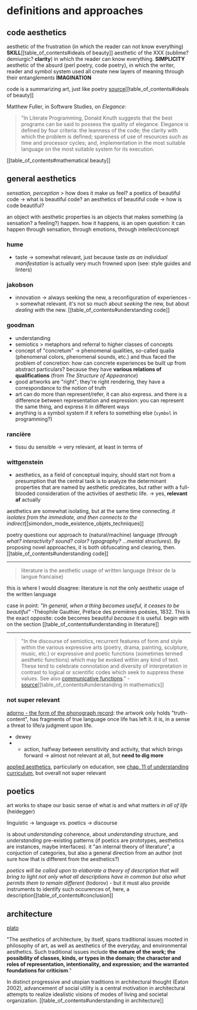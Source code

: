 # definitions and approaches

## code aesthetics

aesthetic of the frustration (in which the reader can not know everything) **SKILL**[[table_of_contents#ideals of beauty]]
aesthetic of the XXX (sublime? demiurgic? **clarity**) in which the reader can know everything. **SIMPLICITY**
aesthetic of the absurd (perl poetry, code poetry), in which the writer, reader and symbol system used all create new layers of meaning through their entanglements **IMAGINATION**

code is a summarizing art, just like poetry [source](https://medium.com/@tuga/responses)[[table_of_contents#ideals of beauty]]

Matthew Fuller, in Software Studies, on *Elegance*:

> "In Literate Programming, Donald Knuth suggests that the best programs can be said to possess the quality of elegance. Elegance is defined by four criteria: the leanness of the code; the clarity with which the problem is defined; spareness of use of resources such as time and processor cycles; and, implementation in the most suitable language on the most suitable system for its execution.

[[table_of_contents#mathematical beauty]]


## general aesthetics

*sensation, perception* > how does it make us feel?
a poetics of beautiful code -> what is beautiful code?
an aesthetics of beautiful code -> how is code beautiful?

an object with aesthetic properties is an objects that makes something (a sensation? a feeling?) happen. how it happens, is an open question: it can happen through sensation, through emotions, through intellect/concept

### hume

- taste -> somewhat relevant, just because taste *as an individual manifestation* is actually very much frowned upon (see: style guides and linters)

### jakobson

- innovation -> always seeking the new, a reconfiguration of experiences -> somewhat relevant. it's not so much about *seeking* the new, but about *dealing with* the new. [[table_of_contents#understanding code]]

### goodman

- understanding
- semiotics > metaphors and referral to higher classes of concepts
- concept of "concretum" -> phenomenal qualities, so-called qualia (phenomenal colors, phenomenal sounds, etc.) and thus faced the problem of concretion: how can concrete experiences be built up from abstract particulars? because they have **various relations of qualifications** (from *The Structure of Appearance*)
- good artworks are "right"; they're right rendering, they have a correspondance to the notion of truth
- art can do more than represent/refer, it can also express. and there is a difference between representation and expression: you can represent the same thing, and express it in different ways
- anything is a symbol system if it refers to something else (`symbol` in programming?)

### rancière

- tissu du sensible -> very relevant, at least in terms of 

### wittgenstein

- aesthetics, as a field of conceptual inquiry, should start not from a presumption that the central task is to analyze the determinant properties that are named by aesthetic predicates, but rather with a full-blooded consideration of the activities of aesthetic life. -> yes, **relevant af** actually

aesthetics are somewhat isolating, but at the same time connecting. *it isolates from the immediate, and then connects to the indirect*[[simondon_mode_existence_objets_techniques]]

poetry questions our approach to (natural/machine) language (*through what? interactivity? sound? color? typography? ...mental structures*). By proposing novel approaches, it is both obfuscating and clearing, then.[[table_of_contents#understanding code]]

---

> literature is the aesthetic usage of written language (trésor de la langue francaise)

this is where I would disagree: literature is not the only aesthetic usage of the written language

case in point: *"In general, when a thing becomes useful, it ceases to be beautiful"* -Théophile Gauthier, Préface des premières poésies, 1832. This is the exact opposite: code becomes beautiful *because* it is useful. begin with on the section [[table_of_contents#understanding in literature]]

---

> "In the discourse of semiotics, recurrent features of form and style within the various expressive arts (poetry, drama, painting, sculpture, music, etc.) or expressive and poetic functions (sometimes termed aesthetic functions) which may be evoked within any kind of text. These tend to celebrate connotation and diversity of interpretation in contrast to logical or scientific codes which seek to suppress these values. See also [communicative functions](https://www.oxfordreference.com/view/10.1093/oi/authority.20110803095627943)." - [source](https://www.oxfordreference.com/view/10.1093/oi/authority.20110803095353999)[[table_of_contents#understanding in mathematics]]

### not super relevant

[adorno - the form of the phonograph record](https://www.jstor.org/stable/778936): the artwork only holds "truth-content", has fragments of true language once life has left it. it is, in a sense a threat to life/a judgment upon life.

- dewey
- - action, halfway between sensitivity and activity, that which brings forward -> almost not relevant at all, but **need to dig more**

[applied aesthetics](https://en.wikipedia.org/wiki/Applied_aesthetics), particularly on education, see [chap. 11 of understanding curriculum](https://eric.ed.gov/?id=ED410788), but overall not super relevant

## poetics

art works to shape our basic sense of what is and what matters *in all of life* (heidegger)

linguistic -> language vs. poetics -> discourse

is about *understanding* coherence, about *understanding* structure, and *understanding* pre-existing patterns (if poetics are prototypes, aesthetics are instances, maybe interfaces). it "an internal theory of literature", a conjuction of categories, but also a general direction from an author (not sure how that is different from the aesthetics?)

*poetics will be called upon to elaborate a theory of description that will bring to light not only what all descriptions have in common but also what permits them to remain different* (todorov) - but it must also provide instruments to identify such occurences of, here, a description[[table_of_contents#conclusion]]

## architecture

[plato](https://plato.stanford.edu/entries/architecture/)

"The aesthetics of architecture, by itself, spans traditional issues mooted in philosophy of art, as well as aesthetics of the everyday, and environmental aesthetics. Such traditional issues include **the nature of the work; the possibility of classes, kinds, or types in the domain; the character and roles of representation, intentionality, and expression; and the warranted foundations for criticism**."

In distinct progressive and utopian traditions in architectural thought (Eaton 2002), advancement of social utility is a central motivation in architectural attempts to realize idealistic visions of modes of living and societal organization. [[table_of_contents#understanding in architecture]]